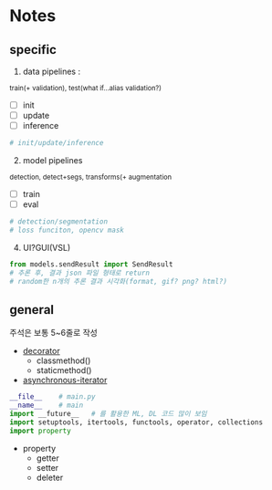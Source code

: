 # Notes

## specific

1. data pipelines :

<small>train(+ validation), test(what if...alias validation?)</small>

- [ ] init
- [ ] update
- [ ] inference
```python
# init/update/inference
```

2. model pipelines 

<small>detection, detect+segs, transforms(+ augmentation</small>

- [ ] train
- [ ] eval
```python
# detection/segmentation
# loss funciton, opencv mask
```

4. UI?GUI(VSL)

```python
from models.sendResult import SendResult
# 추론 후, 결과 json 파일 형태로 return
# random한 n개의 추론 결과 시각화(format, gif? png? html?)
```


## general

주석은 보통 5~6줄로 작성

* [decorator](https://docs.python.org/3/glossary.html#term-decorator)
  * classmethod()
  * staticmethod()
* [asynchronous-iterator](https://docs.python.org/3/glossary.html#term-asynchronous-iterator)

```python
__file__    # main.py
__name__    # main
import __future__   # 를 활용한 ML, DL 코드 많이 보임
import setuptools, itertools, functools, operator, collections
import property
```

* property
  * getter
  * setter
  * deleter
